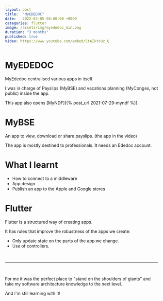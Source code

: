 ```yaml
---
layout: post
title:  "MyEDEDOC"
date:   2022-03-05 00:00:00 +0000
categories: flutter
image: /assets/img/myededoc_min.png
duration: "3 months"
published: true
video: https://www.youtube.com/embed/StAIkYoUz_Q
---
```


# MyEDEDOC

MyEdedoc centralised various apps in itself.

I was in charge of Payslips (MyBSE) and vacations planning (MyConges, not public) inside the app. 

This app also opens [MyNDF]({% post_url 2021-07-29-myndf %}). 


# MyBSE

An app to view, download or share payslips. (the app in the video)

The app is mostly destined to professionals. It needs an Ededoc account.

# What I learnt 
* How to connect to a middleware
* App design
* Publish an app to the Apple and Google stores

# Flutter 

Flutter is a structured way of creating apps.

It has rules that improve the robustness of the apps we create:
* Only update state on the parts of the app we change.
* Use of controllers.

&nbsp;

-------------------
&nbsp;


For me it was the perfect place to "stand on the shoulders of giants" and take my software architecture knowledge to the next level.


And I'm still learning with it!


